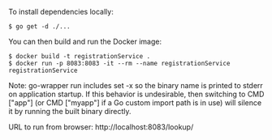 To install dependencies locally:

    $ go get -d ./...

You can then build and run the Docker image:

    $ docker build -t registrationService .
    $ docker run -p 8083:8083 -it --rm --name registrationService registrationService

Note: go-wrapper run includes set -x so the binary name is printed to stderr on application startup. If this behavior is undesirable, then switching to CMD ["app"] (or CMD ["myapp"] if a Go custom import path is in use) will silence it by running the built binary directly.

URL to run from browser:
http://localhost:8083/lookup/<name>